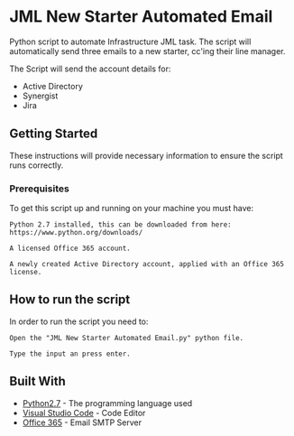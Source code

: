 # JML New Starter Automated Email

Python script to automate Infrastructure JML task. The script will automatically send three emails to a new starter, cc'ing their line manager.

The Script will send the account details for:
* Active Directory
* Synergist
* Jira 

## Getting Started

These instructions will provide necessary information to ensure the script runs correctly. 

### Prerequisites
To get this script up and running on your machine you must have:
```
Python 2.7 installed, this can be downloaded from here: https://www.python.org/downloads/ 

A licensed Office 365 account.

A newly created Active Directory account, applied with an Office 365 license.
```

## How to run the script
In order to run the script you need to:
```
Open the "JML New Starter Automated Email.py" python file.

Type the input an press enter.
```

## Built With

* [Python2.7](https://www.python.org/downloads/) - The programming language used
* [Visual Studio Code](https://code.visualstudio.com/download) - Code Editor
* [Office 365](outlook.office.com) - Email SMTP Server
